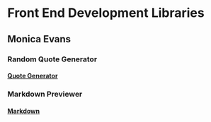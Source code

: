 # Front End Development Libraries
## Monica Evans
### Random Quote Generator 
#### [Quote Generator](https://codepen.io/mxw035/full/XWePdbR)
### Markdown Previewer
#### [Markdown](https://codepen.io/mxw035/full/wvrQROm)
